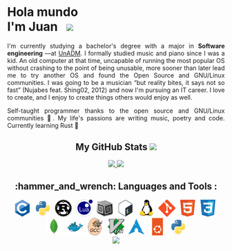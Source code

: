 <!-- Main Header (Saying Hi) -->
<div align="left">
    <h1>
        Hola mundo<br>
        I'm Juan&nbsp;&nbsp;&nbsp;<img src="https://i.giphy.com/media/v1.Y2lkPTc5MGI3NjExaHBwaDU1aWJ5NWVoNGI5NnB2M3o4ZXFtOWlpMXI5cndicTEyNzE3OCZlcD12MV9pbnRlcm5hbF9naWZfYnlfaWQmY3Q9ZQ/iigp4VDyf5dCLRlGkm/giphy.gif" width="40px">
    </h1>
</div>

<!-- Main paragraph (About me introduction) -->
<div align="justify">
    <p>
        I'm currently studying a bachelor's degree with a major in <strong>Software engineering</strong> —at <a href="https://en.wikipedia.org/wiki/Universidad_Abierta_y_a_Distancia_de_M%C3%A9xico">UnADM</a>. I formally studied music and piano since I was a kid. An old computer at that time, uncapable of running the most popular OS without crashing to the point of being unusable, more sooner than later lead me to try another OS and found the Open Source and GNU/Linux communities. I was going to be a musician <q>but reality bites, it says not so fast</q> (Nujabes feat. Shing02, 2012) and now I'm pursuing an IT career. I love to create, and I enjoy to create things others would enjoy as well.
    </p>
    <p>
        Self-taught programmer thanks to the open source and GNU/Linux communities 🐧. My life's passions are writing music, poetry and code. Currently learning Rust 🦀
    </p>
</div>

<!-- Github Stats Widget -->
<div align="center">
    <h2>My GitHub Stats <img src="https://i.pinimg.com/originals/65/c4/f4/65c4f452571be1261e9c623f7da488ac.gif" width=35px></h2>
    <p>
        <a href="https://github.com/anuraghazra/github-readme-stats">
            <img height="165" src="https://github-readme-stats.vercel.app/api?username=macydnah&hide_title=true&hide_rank=false&rank_icon=github&show_icons=true&include_all_commits=true&theme=gruvbox&bg_color=00000000">
        </a>
        <a href="https://github.com/anuraghazra/github-readme-stats">
            <img height="165" src="https://github-readme-stats.vercel.app/api/top-langs/?username=macydnah&hide=shell&hide_title=true&layout=compact&langs_count=8&size_weight=0.5&count_weight=0.5">
        </a>
    </p>
</div>

<!-- Languages and Tools -->
<div align="center">
    <h2>:hammer_and_wrench: Languages and Tools :</h2>
    <img src="https://github.com/devicons/devicon/blob/master/icons/c/c-original.svg" title="C programming language" alt="C programming language" width="40" height="40"/>&nbsp;
    <img src="https://github.com/devicons/devicon/blob/master/icons/python/python-original.svg" title="Python" alt="Python" width="40" height="40"/>&nbsp;
    <img src="https://github.com/devicons/devicon/blob/master/icons/rust/rust-original.svg" title="Rust" alt="Rust" width="40" height="40"/>&nbsp;
    <img src="https://github.com/devicons/devicon/blob/master/icons/lua/lua-original.svg" title="Lua" alt="Lua" width="40" height="40"/>&nbsp;
    <img src="https://github.com/supercollider/supercollider/blob/develop/icons/sc_logo.svg" title="SuperCollider" alt="SuperCollider" width="40" height="40"/>&nbsp;
    <img src="https://github.com/devicons/devicon/blob/master/icons/bash/bash-original.svg" title="bash" alt="bash" width="40" height="40"/>&nbsp;
    <img src="https://github.com/devicons/devicon/blob/master/icons/linux/linux-original.svg" title="Linux" alt="Linux" width="40" height="40"/>&nbsp;
    <img src="https://github.com/devicons/devicon/blob/master/icons/git/git-original.svg" title="Git" alt="Git" width="40" height="40"/>&nbsp;
    <img src="https://github.com/devicons/devicon/blob/master/icons/html5/html5-original.svg" title="HTML5" alt="HTML" width="40" height="40"/>&nbsp;
    <img src="https://github.com/devicons/devicon/blob/master/icons/css3/css3-original.svg"  title="CSS3" alt="CSS" width="40" height="40"/>&nbsp;
    <img src="https://github.com/devicons/devicon/blob/master/icons/mongodb/mongodb-original.svg" title="MongoDB" alt="MongoDB" width="40" height="40"/>&nbsp;
    <img src="https://github.com/devicons/devicon/blob/master/icons/docker/docker-original.svg" title="docker" alt="docker" width="40" height="40"/>&nbsp;
    <img src="https://github.com/devicons/devicon/blob/master/icons/gcc/gcc-original.svg" title="GCC" alt="GCC" width="40" height="40"/>&nbsp;
    <img src="https://github.com/devicons/devicon/blob/master/icons/vim/vim-original.svg" title="Vim" alt="Vim" width="40" height="40"/>&nbsp;
    <img src="https://github.com/devicons/devicon/blob/master/icons/archlinux/archlinux-original.svg" title="Arch Linux" alt="Arch Linux" width="40" height="40"/>&nbsp;
    <img src="https://github.com/devicons/devicon/blob/master/icons/ubuntu/ubuntu-original.svg" title="Ubuntu" alt="Ubuntu" width="40" height="40"/>&nbsp;
    <img src="https://github.com/devicons/devicon/blob/master/icons/python/python-original.svg" title="Python" alt="Python" width="40" height="40"/>
</div>

<!-- A brief poem snippet -->
<div align="center">
    <a href="https://git.io/typing-svg">
        <img src="https://readme-typing-svg.demolab.com?font=Fira+Code&duration=1666&pause=1111&color=539BF5&center=true&vCenter=true&multiline=true&random=false&width=600&height=280&lines=presumir+el+buen+gusto+cuesta;pero+mientras+saltamos;laten+dos+corazones;cuando+menos;este+d%C3%ADa;+;presumir+los+propios+vicios+tambien+cuesta;pero+mientras+cantamos;son+dos+vidas+que+respiran;cuando+menos;esta+noche">
    </a>
</div>
